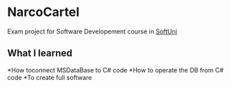 # NarcoCartel
Exam project for Software Developement course in [SoftUni](https://softuni.bg)

## What I learned
*How toconnect MSDataBase to C# code
*How to operate the DB from C# code
*To create full software